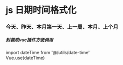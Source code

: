 # js 日期时间格式化
### 今天、昨天、本月第一天、上一周、本月、上个月

##### 封装成vue插件方便调用
import dateTime from '@/utils/date-time'<br>
Vue.use(dateTime)
